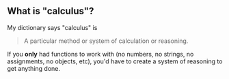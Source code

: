 What is "calculus"?
-------------------

My dictionary says "calculus" is

> A particular method or system of calculation or reasoning.

If you **only** had functions to work with (no numbers, no strings,
no assignments, no objects, etc), you'd have to create a system of
reasoning to get anything done.
